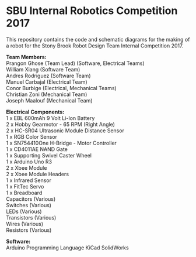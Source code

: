 # SBU Internal Robotics Competition 2017

This repository contains the code and schematic diagrams for the making of a robot for the Stony Brook Robot Design Team Internal Competition 2017.

<b>Team Members:</b> <br />
Prangon Ghose (Team Lead) (Software, Electrical Teams) <br />
William Xiang (Software Team) <br />
Andres Rodriguez (Software Team) <br />
Manuel Carbajal (Electrical Team) <br />
Conor Burbige (Electrical, Mechanical Teams) <br />
Christian Zoni (Mechanical Team) <br />
Joseph Maalouf (Mechanical Team) <br />

<b>Electrical Components:</b> <br />
1 x EBL 600mAh 9 Volt Li-Ion Battery <br />
2 x Hobby Gearmotor - 65 RPM (Right Angle) <br />
2 x HC-SR04 Ultrasonic Module Distance Sensor <br />
1 x RGB Color Sensor <br />
1 x SN754410One H-Bridge - Motor Controller <br />
1 x CD4011AE NAND Gate <br />
1 x Supporting Swivel Caster Wheel <br />
1 x Arduino Uno R3 <br />
2 x Xbee Module <br />
2 x Xbee Module Headers <br />
1 x Infrared Sensor <br />
1 x FitTec Servo <br />
1 x Breadboard <br />
Capacitors (Various) <br />
Switches (Various) <br />
LEDs (Various) <br />
Transistors (Various) <br />
Wires (Various) <br />
Resistors (Various) <br />

<b>Software:</b> <br />
Arduino Programming Language
KiCad
SolidWorks
